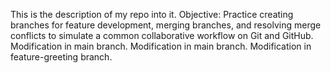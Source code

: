 This is the description of my repo into it.
Objective: Practice creating branches for feature development, merging branches, and resolving merge conflicts to simulate a common collaborative workflow on Git and GitHub.
 Modification in main branch.
 Modification in main branch.
Modification in feature-greeting branch.
